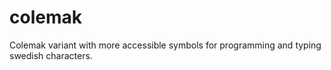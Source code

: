 colemak
=======

Colemak variant with more accessible symbols for programming and typing swedish characters.

